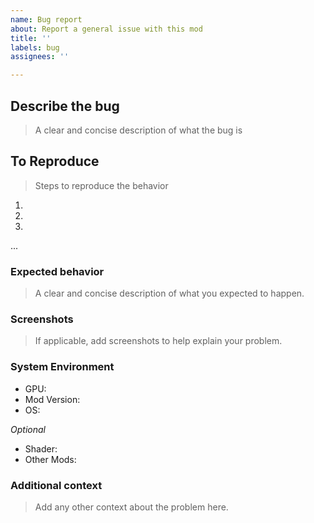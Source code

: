 ```yaml
---
name: Bug report
about: Report a general issue with this mod
title: ''
labels: bug
assignees: ''

---
```


## Describe the bug
> A clear and concise description of what the bug is



## To Reproduce
> Steps to reproduce the behavior

1. 
2. 
3. 
...

### Expected behavior
> A clear and concise description of what you expected to happen.



### Screenshots
> If applicable, add screenshots to help explain your problem.



### System Environment
- GPU: 
- Mod Version: 
- OS: 

*Optional*
- Shader: 
- Other Mods: 

### Additional context
> Add any other context about the problem here.
